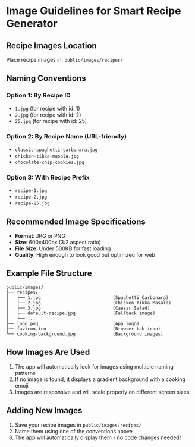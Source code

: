 # Image Guidelines for Smart Recipe Generator

## Recipe Images Location
Place recipe images in: `public/images/recipes/`

## Naming Conventions

### Option 1: By Recipe ID
- `1.jpg` (for recipe with id: 1)
- `2.jpg` (for recipe with id: 2)
- `25.jpg` (for recipe with id: 25)

### Option 2: By Recipe Name (URL-friendly)
- `classic-spaghetti-carbonara.jpg`
- `chicken-tikka-masala.jpg`
- `chocolate-chip-cookies.jpg`

### Option 3: With Recipe Prefix
- `recipe-1.jpg`
- `recipe-2.jpg`
- `recipe-25.jpg`

## Recommended Image Specifications
- **Format**: JPG or PNG
- **Size**: 600x400px (3:2 aspect ratio)
- **File Size**: Under 500KB for fast loading
- **Quality**: High enough to look good but optimized for web

## Example File Structure
```
public/images/
├── recipes/
│   ├── 1.jpg                           (Spaghetti Carbonara)
│   ├── 2.jpg                           (Chicken Tikka Masala)
│   ├── 3.jpg                           (Caesar Salad)
│   ├── default-recipe.jpg              (Fallback image)
│   └── ...
├── logo.png                            (App logo)
├── favicon.ico                         (Browser tab icon)
└── cooking-background.jpg              (Background images)
```

## How Images Are Used
1. The app will automatically look for images using multiple naming patterns
2. If no image is found, it displays a gradient background with a cooking emoji
3. Images are responsive and will scale properly on different screen sizes

## Adding New Images
1. Save your recipe images in `public/images/recipes/`
2. Name them using one of the conventions above
3. The app will automatically display them - no code changes needed!

